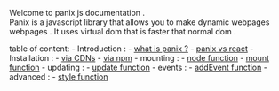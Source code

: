Welcome to panix.js documentation . <br>
Panix is a javascript library that allows you to make dynamic webpages webpages . It uses virtual dom that is faster that normal dom .

table of content:
    - Introduction :
        - [what is panix ?](what-is-panix.md)
        - [panix vs react](vs-react.md)
    - Installation :
        - [via CDNs](CDN.md)
        - [via npm](npm.md)
    - mounting :
        - [node function](node.md)
        - [mount function](mount.md)
    - updating :
        - [update function](update.md)
    - events :
        - [addEvent function](addevent.md)
    - advanced :
        - [style function](style.md)

